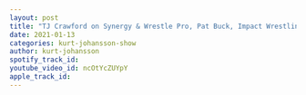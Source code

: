 ```yaml
---
layout: post
title: "TJ Crawford on Synergy & Wrestle Pro, Pat Buck, Impact Wrestling & Josh Alexander, NJPW, & More"
date: 2021-01-13
categories: kurt-johansson-show
author: kurt-johansson
spotify_track_id: 
youtube_video_id: ncOtYcZUYpY
apple_track_id: 
---
```

